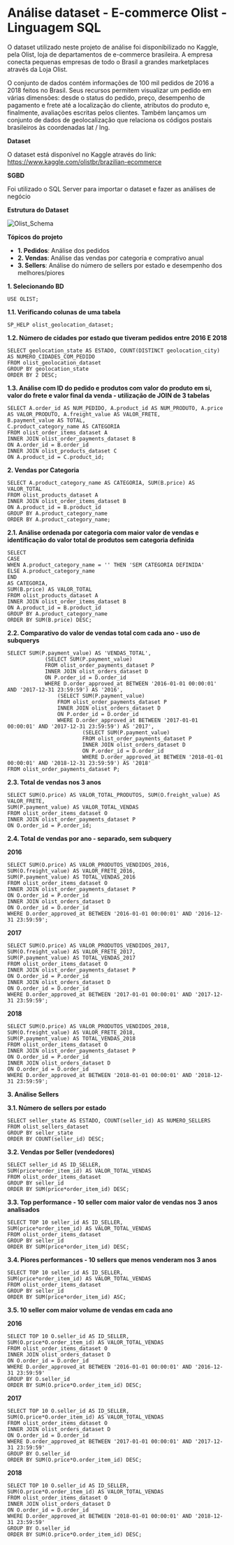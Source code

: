 # Análise dataset - E-commerce Olist - Linguagem SQL

O dataset utilizado neste projeto de análise foi disponibilizado no Kaggle, pela Olist, loja de departamentos de e-commerce brasileira. A empresa conecta pequenas empresas de todo o Brasil a grandes marketplaces através da Loja Olist.

O conjunto de dados contém informações de 100 mil pedidos de 2016 a 2018 feitos no Brasil. Seus recursos permitem visualizar um pedido em várias dimensões: desde o status do pedido, preço, desempenho de pagamento e frete até a localização do cliente, atributos do produto e, finalmente, avaliações escritas pelos clientes. Também lançamos um conjunto de dados de geolocalização que relaciona os códigos postais brasileiros às coordenadas lat / lng.

**Dataset**

O dataset está disponível no Kaggle através do link: https://www.kaggle.com/olistbr/brazilian-ecommerce

**SGBD**

Foi utilizado o SQL Server para importar o dataset e fazer as análises de negócio

**Estrutura do Dataset**

![Olist_Schema](https://user-images.githubusercontent.com/64870434/94340486-80f85a80-ffd8-11ea-9c08-66978ca8e888.png)

**Tópicos do projeto**

- **1. Pedidos**: Análise dos pedidos
- **2. Vendas**: Análise das vendas por categoria e comprativo anual
- **3. Sellers**: Análise do número de sellers por estado e desempenho dos melhores/piores

**1. Selecionando BD**

```
USE OLIST;
```

**1.1. Verificando colunas de uma tabela**

```
SP_HELP olist_geolocation_dataset;
```

**1.2. Número de cidades por estado que tiveram pedidos entre 2016 E 2018**

```
SELECT geolocation_state AS ESTADO, COUNT(DISTINCT geolocation_city) AS NUMERO_CIDADES_COM_PEDIDO
FROM olist_geolocation_dataset
GROUP BY geolocation_state
ORDER BY 2 DESC;
```

**1.3. Análise com ID do pedido e produtos com valor do produto em si, valor do frete e valor final da venda - utilização de JOIN de 3 tabelas**

```
SELECT A.order_id AS NUM_PEDIDO, A.product_id AS NUM_PRODUTO, A.price AS VALOR_PRODUTO, A.freight_value AS VALOR_FRETE,
B.payment_value AS TOTAL,
C.product_category_name AS CATEGORIA
FROM olist_order_items_dataset A
INNER JOIN olist_order_payments_dataset B
ON A.order_id = B.order_id
INNER JOIN olist_products_dataset C
ON A.product_id = C.product_id;
```

**2. Vendas por Categoria**

```
SELECT A.product_category_name AS CATEGORIA, SUM(B.price) AS VALOR_TOTAL
FROM olist_products_dataset A
INNER JOIN olist_order_items_dataset B
ON A.product_id = B.product_id
GROUP BY A.product_category_name
ORDER BY A.product_category_name;
```

**2.1. Análise ordenada por categoria com maior valor de vendas e identificação do valor total de produtos sem categoria definida**

```
SELECT 
CASE
WHEN A.product_category_name = '' THEN 'SEM CATEGORIA DEFINIDA'
ELSE A.product_category_name
END
AS CATEGORIA,
SUM(B.price) AS VALOR_TOTAL
FROM olist_products_dataset A
INNER JOIN olist_order_items_dataset B
ON A.product_id = B.product_id
GROUP BY A.product_category_name
ORDER BY SUM(B.price) DESC;
```

**2.2. Comparativo do valor de vendas total com cada ano - uso de subquerys**

```
SELECT SUM(P.payment_value) AS 'VENDAS_TOTAL',
			(SELECT SUM(P.payment_value)
			FROM olist_order_payments_dataset P
			INNER JOIN olist_orders_dataset D
			ON P.order_id = D.order_id
			WHERE D.order_approved_at BETWEEN '2016-01-01 00:00:01' AND '2017-12-31 23:59:59') AS '2016',
				(SELECT SUM(P.payment_value)
				FROM olist_order_payments_dataset P
				INNER JOIN olist_orders_dataset D
				ON P.order_id = D.order_id
				WHERE D.order_approved_at BETWEEN '2017-01-01 00:00:01' AND '2017-12-31 23:59:59') AS '2017',
						(SELECT SUM(P.payment_value)
						FROM olist_order_payments_dataset P
						INNER JOIN olist_orders_dataset D
						ON P.order_id = D.order_id
						WHERE D.order_approved_at BETWEEN '2018-01-01 00:00:01' AND '2018-12-31 23:59:59') AS '2018'
FROM olist_order_payments_dataset P;
```

**2.3. Total de vendas nos 3 anos**

```
SELECT SUM(O.price) AS VALOR_TOTAL_PRODUTOS, SUM(O.freight_value) AS VALOR_FRETE, 
SUM(P.payment_value) AS VALOR_TOTAL_VENDAS
FROM olist_order_items_dataset O
INNER JOIN olist_order_payments_dataset P
ON O.order_id = P.order_id;
```

**2.4. Total de vendas por ano - separado, sem subquery**

**2016**

```
SELECT SUM(O.price) AS VALOR_PRODUTOS_VENDIDOS_2016, SUM(O.freight_value) AS VALOR_FRETE_2016, 
SUM(P.payment_value) AS TOTAL_VENDAS_2016
FROM olist_order_items_dataset O
INNER JOIN olist_order_payments_dataset P
ON O.order_id = P.order_id
INNER JOIN olist_orders_dataset D
ON O.order_id = D.order_id
WHERE D.order_approved_at BETWEEN '2016-01-01 00:00:01' AND '2016-12-31 23:59:59';
```

**2017**

```
SELECT SUM(O.price) AS VALOR_PRODUTOS_VENDIDOS_2017, SUM(O.freight_value) AS VALOR_FRETE_2017, 
SUM(P.payment_value) AS TOTAL_VENDAS_2017
FROM olist_order_items_dataset O
INNER JOIN olist_order_payments_dataset P
ON O.order_id = P.order_id
INNER JOIN olist_orders_dataset D
ON O.order_id = D.order_id
WHERE D.order_approved_at BETWEEN '2017-01-01 00:00:01' AND '2017-12-31 23:59:59';
```

**2018**

```
SELECT SUM(O.price) AS VALOR_PRODUTOS_VENDIDOS_2018, SUM(O.freight_value) AS VALOR_FRETE_2018, 
SUM(P.payment_value) AS TOTAL_VENDAS_2018
FROM olist_order_items_dataset O
INNER JOIN olist_order_payments_dataset P
ON O.order_id = P.order_id
INNER JOIN olist_orders_dataset D
ON O.order_id = D.order_id
WHERE D.order_approved_at BETWEEN '2018-01-01 00:00:01' AND '2018-12-31 23:59:59';
```

**3. Análise Sellers**

**3.1. Número de sellers por estado** 

```
SELECT seller_state AS ESTADO, COUNT(seller_id) AS NUMERO_SELLERS
FROM olist_sellers_dataset
GROUP BY seller_state
ORDER BY COUNT(seller_id) DESC;
```

**3.2. Vendas por Seller (vendedores)**

```
SELECT seller_id AS ID_SELLER, 
SUM(price*order_item_id) AS VALOR_TOTAL_VENDAS
FROM olist_order_items_dataset
GROUP BY seller_id
ORDER BY SUM(price*order_item_id) DESC;
```

**3.3. Top performance - 10 seller com maior valor de vendas nos 3 anos analisados**

```
SELECT TOP 10 seller_id AS ID_SELLER, 
SUM(price*order_item_id) AS VALOR_TOTAL_VENDAS
FROM olist_order_items_dataset
GROUP BY seller_id
ORDER BY SUM(price*order_item_id) DESC;
```

**3.4. Piores performances - 10 sellers que menos venderam nos 3 anos**

```
SELECT TOP 10 seller_id AS ID_SELLER, 
SUM(price*order_item_id) AS VALOR_TOTAL_VENDAS
FROM olist_order_items_dataset
GROUP BY seller_id
ORDER BY SUM(price*order_item_id) ASC;
```

**3.5. 10 seller com maior volume de vendas em cada ano**

**2016**

```
SELECT TOP 10 O.seller_id AS ID_SELLER, 
SUM(O.price*O.order_item_id) AS VALOR_TOTAL_VENDAS
FROM olist_order_items_dataset O
INNER JOIN olist_orders_dataset D
ON O.order_id = D.order_id
WHERE D.order_approved_at BETWEEN '2016-01-01 00:00:01' AND '2016-12-31 23:59:59'
GROUP BY O.seller_id
ORDER BY SUM(O.price*O.order_item_id) DESC;
```

**2017**

```
SELECT TOP 10 O.seller_id AS ID_SELLER, 
SUM(O.price*O.order_item_id) AS VALOR_TOTAL_VENDAS
FROM olist_order_items_dataset O
INNER JOIN olist_orders_dataset D
ON O.order_id = D.order_id
WHERE D.order_approved_at BETWEEN '2017-01-01 00:00:01' AND '2017-12-31 23:59:59'
GROUP BY O.seller_id
ORDER BY SUM(O.price*O.order_item_id) DESC;
```

**2018**

```
SELECT TOP 10 O.seller_id AS ID_SELLER, 
SUM(O.price*O.order_item_id) AS VALOR_TOTAL_VENDAS
FROM olist_order_items_dataset O
INNER JOIN olist_orders_dataset D
ON O.order_id = D.order_id
WHERE D.order_approved_at BETWEEN '2018-01-01 00:00:01' AND '2018-12-31 23:59:59'
GROUP BY O.seller_id
ORDER BY SUM(O.price*O.order_item_id) DESC;
```
